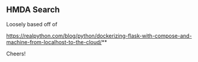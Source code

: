 ## HMDA Search



Loosely based off of

 https://realpython.com/blog/python/dockerizing-flask-with-compose-and-machine-from-localhost-to-the-cloud/**

Cheers!
